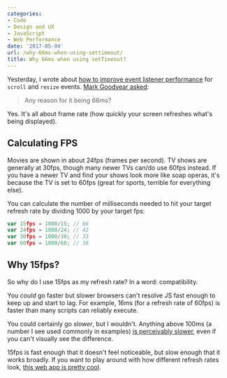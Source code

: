 ```yaml
---
categories:
- Code
- Design and UX
- JavaScript
- Web Performance
date: '2017-05-04'
url: /why-66ms-when-using-settimeout/
title: Why 66ms when using setTimeout?
---
```


Yesterday, I wrote about [how to improve event listener performance](/event-listener-performance-with-vanilla-js/) for `scroll` and `resize` events. [Mark Goodyear asked](https://twitter.com/markgdyr/status/859756434828951553):

> Any reason for it being 66ms?

Yes. It's all about frame rate (how quickly your screen refreshes what's being displayed).

## Calculating FPS

Movies are shown in about 24fps (frames per second). TV shows are generally at 30fps, though many newer TVs can/do use 60fps instead. If you have a newer TV and find your shows look more like soap operas, it's because the TV is set to 60fps (great for sports, terrible for everything else).

You can calculate the number of milliseconds needed to hit your target refresh rate by dividing 1000 by your target fps:

```javascript
var 15fps = 1000/15; // 66
var 24fps = 1000/24; // 42
var 30fps = 1000/30; // 33
var 60fps = 1000/60; // 16
```

## Why 15fps?

So why do I use 15fps as my refresh rate? In a word: compatibility.

You *could* go faster but slower browsers can't resolve JS fast enough to keep up and start to lag. For example, 16ms (for a refresh rate of 60fps) is faster than many scripts can reliably execute.

You could certainly go *slower*, but I wouldn't. Anything above 100ms (a number I see used commonly in examples) [is perceivably slower](https://www.youtube.com/watch?v=vOvQCPLkPt4), even if you can't visually see the difference.

15fps is fast enough that it doesn't feel noticeable, but slow enough that it works broadly. If you want to play around with how different refresh rates look, [this web app is pretty cool](https://frames-per-second.appspot.com/).